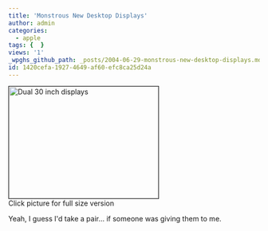 ```yaml
---
title: 'Monstrous New Desktop Displays'
author: admin
categories:
  - apple
tags: {  }
views: '1'
_wpghs_github_path: _posts/2004-06-29-monstrous-new-desktop-displays.md
id: 1420cefa-1927-4649-af60-efc8ca25d24a
---
```

<p><a href="http://www.mennoboy.com/chris/archives/images/work/dualb.jpg"><img alt="Dual 30 inch displays" src="http://www.mennoboy.com/chris/archives/images/work/dualb-thumb.jpg" width="300" height="225" border="1" /></a><br />Click picture for full size version</p>
<p>Yeah, I guess I'd take a pair... if someone was giving them to me.</p>
